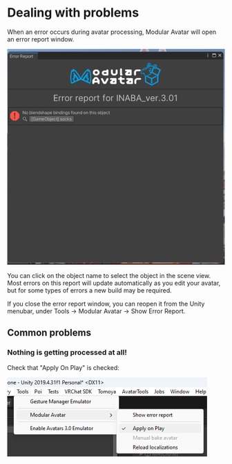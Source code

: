 ﻿---
sidebar_position: 7
---

# Dealing with problems

When an error occurs during avatar processing, Modular Avatar will open an error report window.

![Error window](error-window.png)

You can click on the object name to select the object in the scene view. Most errors on this report will update automatically
as you edit your avatar, but for some types of errors a new build may be required.

If you close the error report window, you can reopen it from the Unity menubar, under Tools -> Modular Avatar -> Show Error Report.

## Common problems

### Nothing is getting processed at all!

Check that "Apply On Play" is checked:

![Apply On Play](apply-on-play.png)